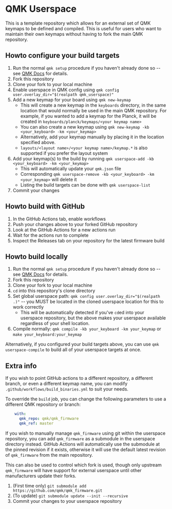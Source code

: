 # QMK Userspace

This is a template repository which allows for an external set of QMK keymaps to be defined and compiled. This is useful for users who want to maintain their own keymaps without having to fork the main QMK repository.

## Howto configure your build targets

1. Run the normal `qmk setup` procedure if you haven't already done so -- see [QMK Docs](https://docs.qmk.fm/#/newbs) for details.
1. Fork this repository
1. Clone your fork to your local machine
1. Enable userspace in QMK config using `qmk config user.overlay_dir="$(realpath qmk_userspace)"`
1. Add a new keymap for your board using `qmk new-keymap`
    * This will create a new keymap in the `keyboards` directory, in the same location that would normally be used in the main QMK repository. For example, if you wanted to add a keymap for the Planck, it will be created in `keyboards/planck/keymaps/<your keymap name>`
    * You can also create a new keymap using `qmk new-keymap -kb <your_keyboard> -km <your_keymap>`
    * Alternatively, add your keymap manually by placing it in the location specified above.
    * `layouts/<layout name>/<your keymap name>/keymap.*` is also supported if you prefer the layout system
1. Add your keymap(s) to the build by running `qmk userspace-add -kb <your_keyboard> -km <your_keymap>`
    * This will automatically update your `qmk.json` file
    * Corresponding `qmk userspace-remove -kb <your_keyboard> -km <your_keymap>` will delete it
    * Listing the build targets can be done with `qmk userspace-list`
1. Commit your changes

## Howto build with GitHub

1. In the GitHub Actions tab, enable workflows
1. Push your changes above to your forked GitHub repository
1. Look at the GitHub Actions for a new actions run
1. Wait for the actions run to complete
1. Inspect the Releases tab on your repository for the latest firmware build

## Howto build locally

1. Run the normal `qmk setup` procedure if you haven't already done so -- see [QMK Docs](https://docs.qmk.fm/#/newbs) for details.
1. Fork this repository
1. Clone your fork to your local machine
1. `cd` into this repository's clone directory
1. Set global userspace path: `qmk config user.overlay_dir="$(realpath .)"` -- you MUST be located in the cloned userspace location for this to work correctly
    * This will be automatically detected if you've `cd`ed into your userspace repository, but the above makes your userspace available regardless of your shell location.
1. Compile normally: `qmk compile -kb your_keyboard -km your_keymap` or `make your_keyboard:your_keymap`

Alternatively, if you configured your build targets above, you can use `qmk userspace-compile` to build all of your userspace targets at once.

## Extra info

If you wish to point GitHub actions to a different repository, a different branch, or even a different keymap name, you can modify `.github/workflows/build_binaries.yml` to suit your needs.

To override the `build` job, you can change the following parameters to use a different QMK repository or branch:

```yaml
    with:
      qmk_repo: qmk/qmk_firmware
      qmk_ref: master
```

If you wish to manually manage `qmk_firmware` using git within the userspace repository, you can add `qmk_firmware` as a submodule in the userspace directory instead. GitHub Actions will automatically use the submodule at the pinned revision if it exists, otherwise it will use the default latest revision of `qmk_firmware` from the main repository.

This can also be used to control which fork is used, though only upstream `qmk_firmware` will have support for external userspace until other manufacturers update their forks.

1. (First time only) `git submodule add https://github.com/qmk/qmk_firmware.git`
1. (To update) `git submodule update --init --recursive`
1. Commit your changes to your userspace repository
